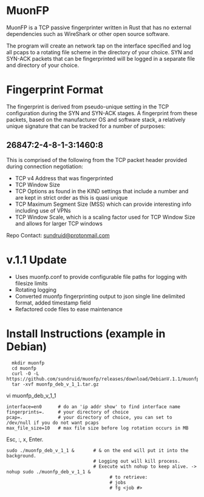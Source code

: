 # MuonFP
MuonFP is a TCP passive fingerprinter written in Rust that has no external dependencies such as WireShark or other open source software.  

The program will create an network tap on the interface specified and log all pcaps to a rotating file scheme in the directory of your choice. SYN and SYN-ACK packets that can be fingerprinted will be logged in a separate file and directory of your choice.

# Fingerprint Format
The fingerprint is derived from pseudo-unique setting in the TCP configuration during the SYN and SYN-ACK stages. A fingerprint from these packets, based on the manufacturer OS and software stack, a relatively unique signature that can be tracked for a number of purposes:

## **26847:2-4-8-1-3:1460:8**  


This is comprised of the following from the TCP packet header provided during connection negotiation:  

- TCP v4 Address that was fingerprinted  
- TCP Window Size  
- TCP Options as found in the KIND settings that include a number and are kept in strict order as this is quasi unique
- TCP Maximum Segment Size (MSS) which can provide interesting info including use of VPNs
- TCP Window Scale, which is a scaling factor used for TCP Window Size and allows for larger TCP windows

Repo Contact: sundruid@protonmail.com

# v.1.1 Update

- Uses muonfp.conf to provide configurable file paths for logging with filesize limits
- Rotating logging
- Converted muonfp fingerprinting output to json single line delimited format, added timestamp field
- Refactored code files to ease maintenance

# Install Instructions (example in Debian)

      mkdir muonfp  
      cd muonfp   
      curl -O -L https://github.com/sundruid/muonfp/releases/download/DebianV.1.1/muonfp_deb_v_1_1.tar.gz 
      tar -xvf muonfp_deb_v_1_1.tar.gz  
   
vi muonfp_deb_v_1_1

    interface=en0      # do an 'ip addr show' to find interface name
    fingerprints=.     # your directory of choice
    pcap=.             # your directory of choice, you can set to /dev/null if you do not want pcaps
    max_file_size=10   # max file size before log rotation occurs in MB

Esc, :, x, Enter. 

    sudo ./muonfp_deb_v_1_1 &       # & on the end will put it into the background. 
                                    # Logging out will kill process. 
                                    # Execute with nohup to keep alive. -> nohup sudo ./muonfp_deb_v_1_1 &
                                          # to retrieve:
                                          # jobs
                                          # fg <job #>
